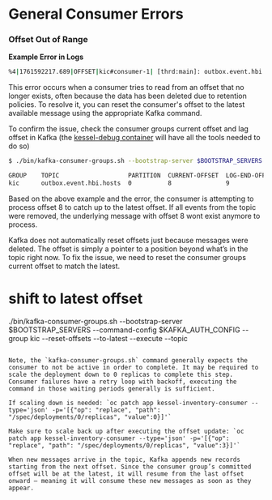 # General Consumer Errors

### Offset Out of Range

**Example Error in Logs**

```bash
%4|1761592217.689|OFFSET|kic#consumer-1| [thrd:main]: outbox.event.hbi.hosts [0]: offset reset (at offset 8 (leader epoch 8), broker 1) to offset BEGINNING (leader epoch -1): fetch failed due to requested offset not available on the broker: Broker: Offset out of range
```

This error occurs when a consumer tries to read from an offset that no longer exists, often because the data has been deleted due to retention policies. To resolve it, you can reset the consumer's offset to the latest available message using the appropriate Kafka command.

To confirm the issue, check the consumer groups current offset and lag offset in Kafka (the [kessel-debug container](https://github.com/project-kessel/inventory-api/tree/main/tools/kessel-debug-container) will have all the tools needed to do so)

```bash
$ ./bin/kafka-consumer-groups.sh --bootstrap-server $BOOTSTRAP_SERVERS --command-config $KAFKA_AUTH_CONFIG --group kic --describe

GROUP    TOPIC                   PARTITION  CURRENT-OFFSET  LOG-END-OFFSET  LAG    CONSUMER-ID
kic      outbox.event.hbi.hosts  0          8               9               1      kic-7991a648-f408-4381-a01b-ef46ec6a65a3
```

Based on the above example and the error, the consumer is attempting to process offset 8 to catch up to the latest offset. If all events from the topic were removed, the underlying message with offset 8 wont exist anymore to process.

Kafka does not automatically reset offsets just because messages were deleted. The offset is simply a pointer to a position beyond what’s in the topic right now. To fix the issue, we need to reset the consumer groups current offset to match the latest.

# shift to latest offset
./bin/kafka-consumer-groups.sh --bootstrap-server $BOOTSTRAP_SERVERS --command-config $KAFKA_AUTH_CONFIG --group kic --reset-offsets --to-latest --execute --topic <SERVICE-PROVIDER-TOPIC-NAME>
```

Note, the `kafka-consumer-groups.sh` command generally expects the consumer to not be active in order to complete. It may be required to scale the deployment down to 0 replicas to complete this step. Consumer failures have a retry loop with backoff, executing the command in those waiting periods generally is sufficient.

If scaling down is needed: `oc patch app kessel-inventory-consumer --type='json' -p='[{"op": "replace", "path": "/spec/deployments/0/replicas", "value":0}]'`

Make sure to scale back up after executing the offset update: `oc patch app kessel-inventory-consumer --type='json' -p='[{"op": "replace", "path": "/spec/deployments/0/replicas", "value":3}]'`

When new messages arrive in the topic, Kafka appends new records starting from the next offset. Since the consumer group’s committed offset will be at the latest, it will resume from the last offset onward — meaning it will consume these new messages as soon as they appear.

